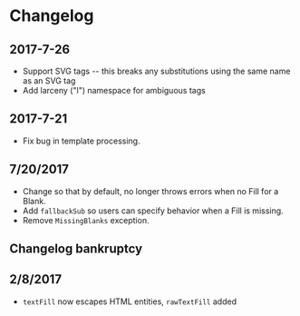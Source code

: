 # Changelog

## 2017-7-26
 * Support SVG tags -- this breaks any substitutions using the same name as an SVG tag
 * Add larceny ("l") namespace for ambiguous tags

## 2017-7-21
 * Fix bug in template processing.

## 7/20/2017
 * Change so that by default, no longer throws errors when no Fill for a Blank.
 * Add `fallbackSub` so users can specify behavior when a Fill is missing.
 * Remove `MissingBlanks` exception.

## Changelog bankruptcy

## 2/8/2017

* `textFill` now escapes HTML entities, `rawTextFill` added
